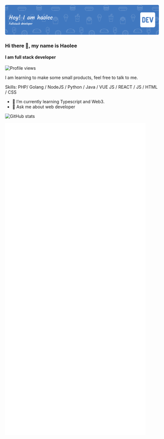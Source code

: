 ![Header](./github-header-image-1.png)
### Hi there 👋, my name is Haolee
#### I am full stack developer

![Profile views](https://gpvc.arturio.dev/bithaolee)  

I am learning to make some small products, feel free to talk to me.

Skills: PHP/ Golang / NodeJS / Python / Java / VUE JS / REACT / JS / HTML / CSS

- 🌱 I’m currently learning Typescript and Web3. 
- 💬 Ask me about web developer 

![GitHub stats](https://github-readme-stats.vercel.app/api?username=bithaolee&show_icons=true&count_private=true&theme=radical)  

![Metrics](/github-metrics.svg)









